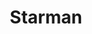 ---
title: "Starman"
year: 1984
rating: 2.5
stars: "★★½"
rewatched: false
permalink: "starman"
watched_on: 2024-02-11
---